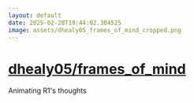 ```yaml
---
layout: default
date: 2025-02-20T19:44:02.304525
image: assets/dhealy05_frames_of_mind_cropped.png
---
```


# [dhealy05/frames_of_mind](https://github.com/dhealy05/frames_of_mind)

Animating R1's thoughts
